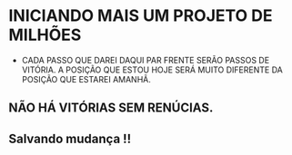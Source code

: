# INICIANDO MAIS UM PROJETO DE MILHÕES 
* CADA PASSO QUE DAREI DAQUI PAR FRENTE SERÃO PASSOS DE VITÓRIA. A POSIÇÃO QUE ESTOU 
 HOJE SERÁ MUITO DIFERENTE DA POSIÇÃO QUE ESTAREI AMANHÃ. 

## NÃO HÁ VITÓRIAS SEM RENÚCIAS.

## Salvando mudança !!
